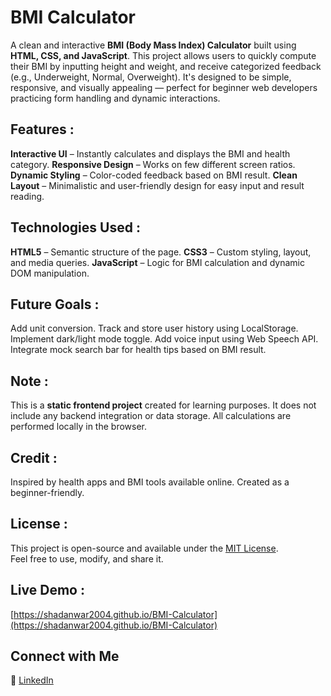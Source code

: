 # BMI Calculator

A clean and interactive **BMI (Body Mass Index) Calculator** built using **HTML, CSS, and JavaScript**. This project allows users to quickly compute their BMI by inputting height and weight, and receive categorized feedback (e.g., Underweight, Normal, Overweight). It's designed to be simple, responsive, and visually appealing — perfect for beginner web developers practicing form handling and dynamic interactions.


## Features :

**Interactive UI** – Instantly calculates and displays the BMI and health category.
**Responsive Design** – Works on few different screen ratios.
**Dynamic Styling** – Color-coded feedback based on BMI result.
**Clean Layout** – Minimalistic and user-friendly design for easy input and result reading.

## Technologies Used :

**HTML5** – Semantic structure of the page.
**CSS3** – Custom styling, layout, and media queries.
**JavaScript** – Logic for BMI calculation and dynamic DOM manipulation.

## Future Goals :

Add unit conversion.
Track and store user history using LocalStorage.
Implement dark/light mode toggle.
Add voice input using Web Speech API.
Integrate mock search bar for health tips based on BMI result.

## Note :

This is a **static frontend project** created for learning purposes. It does not include any backend integration or data storage. All calculations are performed locally in the browser.


## Credit :

Inspired by health apps and BMI tools available online. Created as a beginner-friendly.


## License :

This project is open-source and available under the [MIT License](https://opensource.org/licenses/MIT).  
Feel free to use, modify, and share it.



## Live Demo :

[https://shadanwar2004.github.io/BMI-Calculator](https://shadanwar2004.github.io/BMI-Calculator)


## Connect with Me

🔗 [LinkedIn](https://www.linkedin.com/in/shadanwar07)


